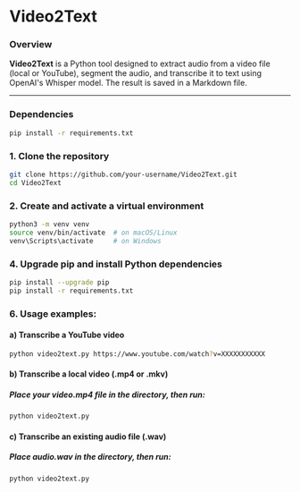 # Video2Text

### Overview

**Video2Text** is a Python tool designed to extract audio from a video file (local or YouTube), segment the audio, and transcribe it to text using OpenAI's Whisper model. The result is saved in a Markdown file.

---

### Dependencies

```bash
pip install -r requirements.txt
```

### 1. Clone the repository
```bash
git clone https://github.com/your-username/Video2Text.git
cd Video2Text
```
### 2. Create and activate a virtual environment
```bash
python3 -m venv venv
source venv/bin/activate  # on macOS/Linux
venv\Scripts\activate     # on Windows
```
### 4. Upgrade pip and install Python dependencies
```bash
pip install --upgrade pip
pip install -r requirements.txt
```
### 6. Usage examples:
####    a) Transcribe a YouTube video
```bash
python video2text.py https://www.youtube.com/watch?v=XXXXXXXXXXX
```
####    b) Transcribe a local video (.mp4 or .mkv)
#####       Place your video.mp4 file in the directory, then run:
```bash
python video2text.py
```
####    c) Transcribe an existing audio file (.wav)
#####       Place audio.wav in the directory, then run:
```bash
python video2text.py
```